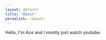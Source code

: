```yaml
---
layout: default
title: "About"
permalink: /about/
---
```


Hello, I'm Ace and I mostly just watch youtube.
